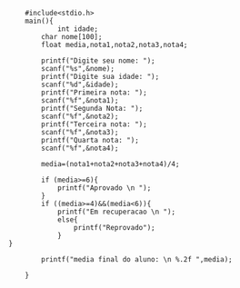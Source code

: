 		#include<stdio.h>
		main(){
				int idade;
			char nome[100];
			float media,nota1,nota2,nota3,nota4;
				
			printf("Digite seu nome: ");
			scanf("%s",&nome);
			printf("Digite sua idade: ");
			scanf("%d",&idade);
			printf("Primeira nota: ");
			scanf("%f",&nota1);
			printf("Segunda Nota: ");
			scanf("%f",&nota2);
			printf("Terceira nota: ");
			scanf("%f",&nota3);
			printf("Quarta nota: ");
			scanf("%f",&nota4);	
			
			media=(nota1+nota2+nota3+nota4)/4;
			
			if (media>=6){
				printf("Aprovado \n ");
			}
			if ((media>=4)&&(media<6)){
				printf("Em recuperacao \n ");
				else{
					printf("Reprovado");
				}
	}	

			printf("media final do aluno: \n %.2f ",media);
	
		}
		
			
